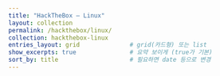 ```yaml
---
title: "HackTheBox — Linux"
layout: collection
permalink: /hackthebox/linux/
collection: hackthebox-linux
entries_layout: grid              # grid(카드형) 또는 list
show_excerpts: true               # 요약 보이게 (true가 기본)
sort_by: title                    # 필요하면 date 등으로 변경
---
```


